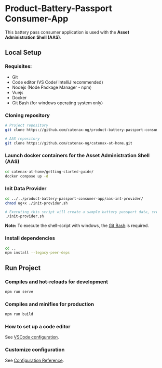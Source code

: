 # Product-Battery-Passport Consumer-App

This battery pass consumer application is used with the **Asset Administration Shell (AAS)**.

## Local Setup

### Requisites:

- Git
- Code editor (VS Code/ IntelliJ recommended)
- Nodejs (Node Package Manager - npm)
- Vuejs
- Docker
- Git Bash (for windows operating system only)

### Cloning repository

```bash
# Project repository
git clone https://github.com/catenax-ng/product-battery-passport-consumer-app.git

# AAS repository
git clone https://github.com/catenax-ng/catenax-at-home.git
```

### Launch docker containers for the Asset Administration Shell (AAS)

```bash
cd catenax-at-home/getting-started-guide/
docker compose up -d
```

### Init Data Provider

```bash
cd ../../product-battery-passport-consumer-app/aas-int-provider/
chmod ug+x ./init-provider.sh

# Executing this script will create a sample battery passport data, create EDC asset, policies, contract definitions and register it as a digital twin inside registry.
./init-provider.sh
```

**Note:** To execute the shell-script with windows, the [Git Bash](https://gitforwindows.org/) is required.

### Install dependencies

```bash
cd ..
npm install --legacy-peer-deps
```

## Run Project

### Compiles and hot-reloads for development

```bash
npm run serve
```

### Compiles and minifies for production

```bash
npm run build
```

### How to set up a code editor

See [VSCode configuration](https://confluence.catena-x.net/pages/viewpage.action?pageId=55009683).

### Customize configuration

See [Configuration Reference](https://cli.vuejs.org/config/).

